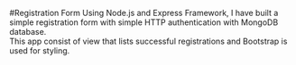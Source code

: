 #Registration Form
Using Node.js and Express Framework, I have built a simple registration form with simple HTTP authentication with MongoDB database.  
This app consist of view that lists successful registrations and Bootstrap is used for styling.
